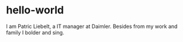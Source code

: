# hello-world
I am Patric Liebelt, a IT manager at Daimler. 
Besides from my work and family I bolder and sing.
